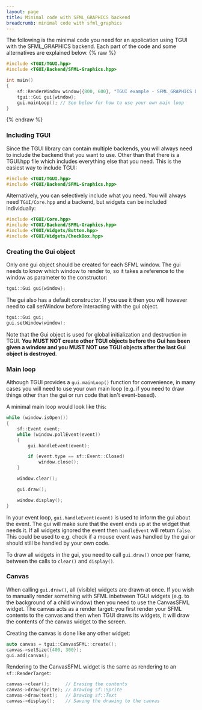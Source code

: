 ```yaml
---
layout: page
title: Minimal code with SFML_GRAPHICS backend
breadcrumb: minimal code with sfml_graphics
---
```


The following is the minimal code you need for an application using TGUI with the SFML_GRAPHICS backend. Each part of the code and some alternatives are explained below.
{% raw %}
```c++
#include <TGUI/TGUI.hpp>
#include <TGUI/Backend/SFML-Graphics.hpp>

int main()
{
    sf::RenderWindow window{{800, 600}, "TGUI example - SFML_GRAPHICS backend"};
    tgui::Gui gui{window};
    gui.mainLoop(); // See below for how to use your own main loop
}
```
{% endraw %}


### Including TGUI

Since the TGUI library can contain multiple backends, you will always need to include the backend that you want to use. Other than that there is a TGUI.hpp file which includes everything else that you need. This is the easiest way to include TGUI:
```c++
#include <TGUI/TGUI.hpp>
#include <TGUI/Backend/SFML-Graphics.hpp>
```

Alternatively, you can selectively include what you need. You will always need `TGUI/Core.hpp` and a backend, but widgets can be included individually:
```c++
#include <TGUI/Core.hpp>
#include <TGUI/Backend/SFML-Graphics.hpp>
#include <TGUI/Widgets/Button.hpp>
#include <TGUI/Widgets/CheckBox.hpp>
```


### Creating the Gui object

Only one gui object should be created for each SFML window. The gui needs to know which window to render to, so it takes a reference to the window as parameter to the constructor:
```c++
tgui::Gui gui{window};
```

The gui also has a default constructor. If you use it then you will however need to call setWindow before interacting with the gui object.
```c++
tgui::Gui gui;
gui.setWindow(window);
```

Note that the Gui object is used for global initialization and destruction in TGUI. **You MUST NOT create other TGUI objects before the Gui has been given a window and you MUST NOT use TGUI objects after the last Gui object is destroyed**.


### Main loop

Although TGUI provides a `gui.mainLoop()` function for convenience, in many cases you will need to use your own main loop (e.g. if you need to draw things other than the gui or run code that isn't event-based).

A minimal main loop would look like this:
```c++
while (window.isOpen())
{
    sf::Event event;
    while (window.pollEvent(event))
    {
        gui.handleEvent(event);

        if (event.type == sf::Event::Closed)
            window.close();
    }

    window.clear();

    gui.draw();

    window.display();
}
```

In your event loop, `gui.handleEvent(event)` is used to inform the gui about the event. The gui will make sure that the event ends up at the widget that needs it. If all widgets ignored the event then `handleEvent` will return `false`. This could be used to e.g. check if a mouse event was handled by the gui or should still be handled by your own code.

To draw all widgets in the gui, you need to call `gui.draw()` once per frame, between the calls to `clear()` and `display()`.


### Canvas

When calling `gui.draw()`, all (visible) widgets are drawn at once. If you wish to manually render something with SFML inbetween TGUI widgets (e.g. to the background of a child window) then you need to use the CanvasSFML widget. The canvas acts as a render target: you first render your SFML contents to the canvas and then when TGUI draws its widgets, it will draw the contents of the canvas widget to the screen.

Creating the canvas is done like any other widget:
```c++
auto canvas = tgui::CanvasSFML::create();
canvas->setSize({400, 300});
gui.add(canvas);
```

Rendering to the CanvasSFML widget is the same as rendering to an `sf::RenderTarget`:
```c++
canvas->clear();      // Erasing the contents
canvas->draw(sprite); // Drawing sf::Sprite
canvas->draw(text);   // Drawing sf::Text
canvas->display();    // Saving the drawing to the canvas
```
